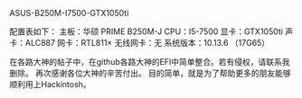 ASUS-B250M-I7500-GTX1050ti

配置表如下：
主板：华硕 PRIME B250M-J
CPU：I5-7500
显卡：GTX1050ti
声卡：ALC887
网卡：RTL811×
无线网卡：无
系统版本：10.13.6 （17G65）


在各路大神的帖子中，在github各路大神的EFI中简单整合。若有侵权，请联系我删除。
再次感谢各位大神的辛苦付出。
目的简单，就是为了帮助更多的朋友能够顺利用上Hackintosh。
